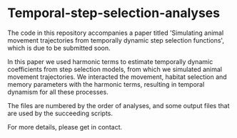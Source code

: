 # Temporal-step-selection-analyses

The code in this repository accompanies a paper titled 'Simulating animal movement trajectories from temporally dynamic step selection functions', which is due to be submitted soon.

In this paper we used harmonic terms to estimate temporally dynamic coefficients from step selection models, from which we simulated animal movement trajectories. We interacted the movement, habitat selection and memory parameters with the harmonic terms, resulting in temporal dynamism for all these processes.

The files are numbered by the order of analyses, and some output files that are used by the succeeding scripts.

For more details, please get in contact.
